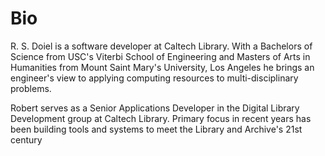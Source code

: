 
Bio
===

R. S. Doiel is a software developer at Caltech Library. With 
a Bachelors of Science from USC's Viterbi School of Engineering
and Masters of Arts in Humanities from Mount Saint Mary's 
University, Los Angeles he brings an engineer's view to 
applying computing resources to multi-disciplinary problems.

Robert serves as a Senior Applications Developer in the
Digital Library Development group at Caltech Library. Primary
focus in recent years has been building tools and systems
to meet the Library and Archive's 21st century

